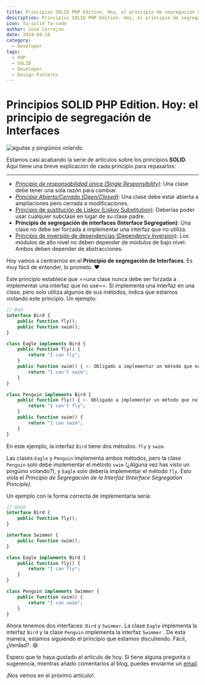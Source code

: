 ```yaml
---
title: Principios SOLID PHP Edition. Hoy, el principio de segregación de Interfaces
description: Principios SOLID PHP Edition. Hoy, el principio de segregación de Interfaces
icon: fa-solid fa-code
author: Jose Cerrejon
date: 2024-04-10
category:
  - Developer
tags:
  - PHP
  - SOLID
  - Developer
  - Design Patterns
---
```

# Principios SOLID PHP Edition. Hoy: el principio de segregación de Interfaces

![águilas y pingüinos volando](/images/2024/04/interface.jpg "Principio de Segregación de Interfaces. Generado con AI.")

Estamos casi acabando la serie de artículos sobre los principios **SOLID**. Aquí tiene una breve explicación de cada principio para repasarlos:

- - -

* _[Principio de responsabilidad única (Single Responsibility)](https://misapuntesde.com/es/2024/03/solid_principles_php_edition_single_responsibility_principle.html)_: Una clase debe tener una sola razón para cambiar.
* _[Principio Abierto/Cerrado (Open/Closed)](https://misapuntesde.com/es/2024/03/solid_principles_php_edition_open_closed_principle.html)_: Una clase debe estar abierta a ampliaciones pero cerrada a modificaciones.
* [Principio de sustitución de Liskov (Liskov Substitution)](https://misapuntesde.com/es/2024/04/solid_principles_php_edition_liskov_substitution_principle.html): Deberías poder usar cualquier subclase en lugar de su clase padre.
* **Principio de segregación de interfaces (Interface Segregation)**: Una clase no debe ser forzada a implementar una interfaz que no utiliza.
* [Principio de inversión de dependencias (Dependency Inversion)](https://misapuntesde.com/es/2024/04/solid_principles_php_edition_dependency_inversion_principle.html): Los módulos de alto nivel no deben depender de módulos de bajo nivel. Ambos deben depender de abstracciones.

Hoy vamos a centrarnos en el **Principio de segregación de Interfaces**. Es muy fácil de entender, lo prometo. :heart:

Este principio establece que ==una clase nunca debe ser forzada a implementar una interfaz que no use==. Si implementa una interfaz en una clase, pero solo utiliza algunos de sus métodos, indica que estamos violando este principio. Un ejemplo:

```php
// Bad
interface Bird {
    public function fly();
    public function swim();
}

class Eagle implements Bird {
    public function fly() {
        return "I can fly";
    }
    public function swim() { <- Obligado a implementar un método que no necesita
        return "I can't swim";
    }
}

class Penguin implements Bird {
    public function fly() { <- Obligado a implementar un método que no necesita
        return "I can't fly";
    }
    public function swim() {
        return "I can swim";
    }
}
```

En este ejemplo, la interfaz `Bird` tiene dos métodos: `fly` y `swim`.

Las clases `Eagle` y `Penguin` implementa ambos métodos, pero la clase `Penguin` solo debe implementar el método `swim` (¿Alguna vez has visto un pingüino volando?), y `Eagle` solo debería implementar el método `fly`. Esto viola el _Principio de Segregación de la Interfaz (Interface Segregation Principle)_.

Un ejemplo con la forma correcta de implementarla sería:

```php
// Good
interface Bird {
    public function fly();
}

interface Swimmer {
    public function swim();
}

class Eagle implements Bird {
    public function fly() {
        return "I can fly";
    }
}

class Penguin implements Swimmer {
    public function swim() {
        return "I can swim";
    }
}
```

Ahora tenemos dos interfaces: `Bird` y `Swimmer`. La clase `Eagle` implementa la interfaz `Bird` y la clase `Penguin` implementa la interfaz `Swimmer` . De esta manera, estamos siguiendo el principio que estamos discutiendo. Fácil, ¿Verdad?. :smile:

Espero que te haya gustado el artículo de hoy. Si tiene alguna pregunta o sugerencia, mientras añado comentarios al blog, puedes enviarme un [email](mailto:ulysess@gmail.com).

¡Nos vemos en el próximo artículo!.